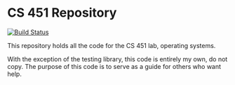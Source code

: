 # CS 451 Repository

[![Build Status](https://home.tytan.rocks:8080/buildStatus/icon?job=Cory-Repos%2FCS-451%2Fmaster)](https://home.tytan.rocks:8080/job/Cory-Repos/job/CS-451/job/master/)

This repository holds all the code for the CS 451 lab, operating systems.

With the exception of the testing library, this code is entirely my own, do not copy. The purpose of this code is to serve as a guide for others who want help.


